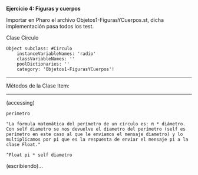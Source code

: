 **Ejercicio 4: Figuras y cuerpos**

Importar en Pharo el archivo Objetos1-FigurasYCuerpos.st, dicha implementación pasa todos los test.

Clase Circulo

    Object subclass: #Circulo
	    instanceVariableNames: 'radio'
	    classVariableNames: ''
	    poolDictionaries: ''
	    category: 'Objetos1-FigurasYCuerpos'!

---------------------------------------------------------------------------------

Métodos de la Clase Item:

---------------------------------------------------------------------------------
(accessing)

    perimetro

    "La fórmula matemática del perímetro de un círculo es: π * diámetro.
    Con self diametro se nos devuelve el diametro del perímetro (self es perímetro en este caso al que le enviamos el mensaje diametro) y lo multiplicamos por pi que es la respuesta de enviar el mensaje pi a la clase Float."
    
    ^Float pi * self diametro
    
(escribiendo)...
